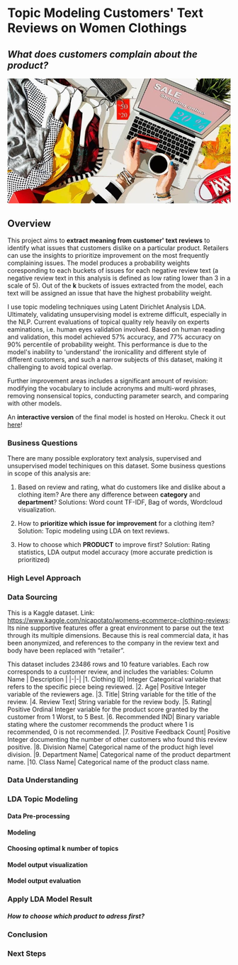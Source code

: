 # Topic Modeling Customers' Text Reviews on Women Clothings
## *What does customers complain about the product?*
![banner](./ft1.jpg)



## Overview
This project aims to **extract meaning from customer' text reviews** to identify what issues that customers dislike on a particular product. Retailers can use the insights to prioritize improvement on the most frequently complaining issues. The model produces a probability weights coresponding to each buckets of issues for each negative review text (a negative review text in this analysis is defined as low rating lower than 3 in a scale of 5). Out of the **k** buckets of issues extracted from the model, each text will be assigned an issue that have the highest probability weight.

I use topic modeling techniques using Latent Dirichlet Analysis LDA. Ultimately, validating unsupervising model is extreme difficult, especially in the NLP. Current evaluations of topical quality rely heavily on experts eaminations, i.e. human eyes validation involved. Based on human reading and validation, this model achieved 57% accuracy, and 77% accuracy on 90% percentile of probability weight. This performance is due to the model's inability to 'understand' the ironicallity and different style of different customers, and such a narrow subjects of this dataset, making it challenging to avoid topical overlap.

Further improvement areas includes a significant amount of revision: modifying the vocabulary to include acronyms and multi-word phrases, removing nonsensical topics, conducting parameter search, and comparing with other models.

An **interactive version** of the final model is hosted on Heroku. Check it out [here](https://hate-speech-predictor.herokuapp.com/)!

### Business Questions
There are many possible exploratory text analysis, supervised and unsupervised model techiniques on this dataset. Some business questions in scope of this analysis are:

1. Based on review and rating, what do customers like and dislike about a clothing item? Are there any difference between **category** and **department**?
Solutions: Word count TF-IDF, Bag of words, Wordcloud visualization.

2. How to **prioritize which issue for improvement** for a clothing item?
Solution: Topic modeling using LDA on text reviews.

3. How to choose which **PRODUCT** to improve first?
Solution: Rating statistics, LDA output model accuracy (more accurate prediction is prioritized)


### High Level Approach

### Data Sourcing
This is a Kaggle dataset. Link: https://www.kaggle.com/nicapotato/womens-ecommerce-clothing-reviews:
Its nine supportive features offer a great environment to parse out the text through its multiple dimensions. Because this is real commercial data, it has been anonymized, and references to the company in the review text and body have been replaced with “retailer”.

This dataset includes 23486 rows and 10 feature variables. Each row corresponds to a customer review, and includes the variables:
 Column Name | Description |
|-|-|
|1. Clothing ID| Integer Categorical variable that refers to the specific piece being reviewed.
|2. Age| Positive Integer variable of the reviewers age.
|3. Title| String variable for the title of the review.
|4. Review Text| String variable for the review body.
|5. Rating| Positive Ordinal Integer variable for the product score granted by the customer from 1 Worst, to 5 Best.
|6. Recommended IND| Binary variable stating where the customer recommends the product where 1 is recommended, 0 is not recommended.
|7. Positive Feedback Count| Positive Integer documenting the number of other customers who found this review positive.
|8. Division Name| Categorical name of the product high level division.
|9. Department Name| Categorical name of the product department name.
|10. Class Name| Categorical name of the product class name.

### Data Understanding





### LDA Topic Modeling
#### Data Pre-processing
#### Modeling
#### Choosing optimal k number of topics
#### Model output visualization
#### Model output evaluation
 
### Apply LDA Model Result
#### *How to choose which product to adress first?*
### Conclusion

### Next Steps

